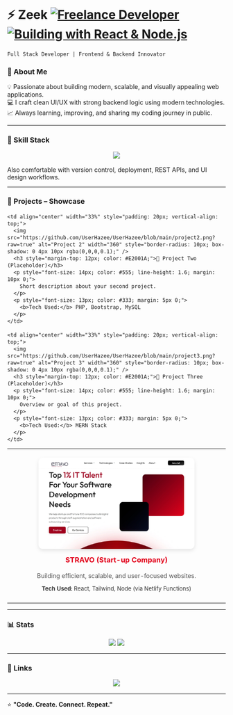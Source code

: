 # ⚡ Zeek    [![Freelance Developer](https://img.shields.io/badge/Role-Freelance%20Developer-0A0A0A?style=for-the-badge&logo=github&logoColor=00FFFF)]() [![Building with React & Node.js](https://img.shields.io/badge/Building%20with-React%20%26%20Node.js-0A0A0A?style=for-the-badge&logo=react&logoColor=61DAFB)]()


`Full Stack Developer | Frontend & Backend Innovator`


### 🚀 About Me
💡 Passionate about building modern, scalable, and visually appealing web applications.  
💻 I craft clean UI/UX with strong backend logic using modern technologies.  
📈 Always learning, improving, and sharing my coding journey in public.  

---

### 🧠 Skill Stack

<p align="center">
  <img src="https://skillicons.dev/icons?i=html,css,js,react,php,nodejs,mysql,mongodb,git,github,vercel,figma,bootstrap" />
</p>

Also comfortable with version control, deployment, REST APIs, and UI design workflows.

---

### 💼 Projects – Showcase

<table style="width:100%; border-collapse:collapse;">
  <tr>
    <td align="center" width="33%" style="padding: 20px; vertical-align: top;">
      <img src="https://github.com/UserHazee/UserHazee/blob/main/Stravo.webp?raw=true" alt="STRAVO Project Preview" width="360" style="border-radius: 10px; box-shadow: 0 4px 10px rgba(0,0,0,0.1);" />
      <h3 style="margin-top: 12px; color: #E2001A;">STRAVO (Start-up Company)</h3>
      <p style="font-size: 14px; color: #555; line-height: 1.6; margin: 10px 0;">
        Building efficient, scalable, and user-focused websites.
      </p>
      <p style="font-size: 13px; color: #333; margin: 5px 0;">
        <b>Tech Used:</b> React, Tailwind, Node (via Netlify Functions)
      </p>
    </td>

    <td align="center" width="33%" style="padding: 20px; vertical-align: top;">
      <img src="https://github.com/UserHazee/UserHazee/blob/main/project2.png?raw=true" alt="Project 2" width="360" style="border-radius: 10px; box-shadow: 0 4px 10px rgba(0,0,0,0.1);" />
      <h3 style="margin-top: 12px; color: #E2001A;">🚧 Project Two (Placeholder)</h3>
      <p style="font-size: 14px; color: #555; line-height: 1.6; margin: 10px 0;">
        Short description about your second project.
      </p>
      <p style="font-size: 13px; color: #333; margin: 5px 0;">
        <b>Tech Used:</b> PHP, Bootstrap, MySQL
      </p>
    </td>

    <td align="center" width="33%" style="padding: 20px; vertical-align: top;">
      <img src="https://github.com/UserHazee/UserHazee/blob/main/project3.png?raw=true" alt="Project 3" width="360" style="border-radius: 10px; box-shadow: 0 4px 10px rgba(0,0,0,0.1);" />
      <h3 style="margin-top: 12px; color: #E2001A;">🚧 Project Three (Placeholder)</h3>
      <p style="font-size: 14px; color: #555; line-height: 1.6; margin: 10px 0;">
        Overview or goal of this project.
      </p>
      <p style="font-size: 13px; color: #333; margin: 5px 0;">
        <b>Tech Used:</b> MERN Stack
      </p>
    </td>
  </tr>
</table>

---

### 📊 Stats

<p align="center">
  <img src="https://github-readme-stats.vercel.app/api?username=UserHazee&show_icons=true&theme=github_dark&hide_border=true" height="160px"/>
  <img src="https://github-readme-stats.vercel.app/api/top-langs/?username=UserHazee&layout=compact&theme=github_dark&hide_border=true" height="160px"/>
</p>

---

### 🔗 Links

<p align="center">
  <a href="https://www.facebook.com/share/19ptBKWcw9/" target="_blank">
    <img src="https://img.shields.io/badge/Facebook-%231877F2.svg?&style=for-the-badge&logo=facebook&logoColor=white" />
  </a>
</p>

---

⭐ **"Code. Create. Connect. Repeat."**

